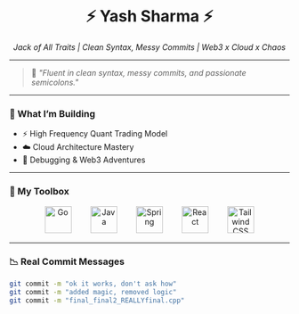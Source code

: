 <!-- Yash Sharma's GitHub Profile -->

<h1 align="center">⚡ Yash Sharma ⚡</h1>
<p align="center">
  <em>Jack of All Traits | Clean Syntax, Messy Commits | Web3 x Cloud x Chaos</em>
</p>

---

> 💬 <em>"Fluent in clean syntax, messy commits, and passionate semicolons."</em>  

---

### 🧠 What I’m Building
- ⚡ High Frequency Quant Trading Model  
- ☁️ Cloud Architecture Mastery  
- 🐞 Debugging & Web3 Adventures

---

### 🧰 My Toolbox

<p align="center">
  <a href="https://golang.org" target="_blank" rel="noopener noreferrer" style="text-decoration:none; margin:0 15px;">
    <img src="https://skillicons.dev/icons?i=go" alt="Go" width="48" height="48" />
  </a>
  <a href="https://www.java.com" target="_blank" rel="noopener noreferrer" style="text-decoration:none; margin:0 15px;">
    <img src="https://skillicons.dev/icons?i=java" alt="Java" width="48" height="48" />
  </a>
  <a href="https://spring.io" target="_blank" rel="noopener noreferrer" style="text-decoration:none; margin:0 15px;">
    <img src="https://skillicons.dev/icons?i=spring" alt="Spring" width="48" height="48" />
  </a>
  <a href="https://react.dev" target="_blank" rel="noopener noreferrer" style="text-decoration:none; margin:0 15px;">
    <img src="https://skillicons.dev/icons?i=react" alt="React" width="48" height="48" />
  </a>
  <a href="https://tailwindcss.com" target="_blank" rel="noopener noreferrer" style="text-decoration:none; margin:0 15px;">
    <img src="https://skillicons.dev/icons?i=tailwind" alt="Tailwind CSS" width="48" height="48" />
  </a>
</p>

---

### 📉 Real Commit Messages

```bash
git commit -m "ok it works, don't ask how"
git commit -m "added magic, removed logic"
git commit -m "final_final2_REALLYfinal.cpp"
